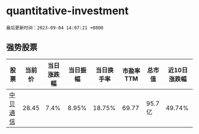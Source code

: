# quantitative-investment

`最后更新时间：2023-09-04 14:07:21 +0800`

## 强势股票

|股票|当前价|当日涨跌幅|当日振幅|当日换手率|市盈率TTM|总市值|近10日涨跌幅|
|----|----|----|----|----|----|----|----|
|[中贝通信](https://xueqiu.com/S/SH603220)|28.45|7.4%|8.95%|18.75%|69.77|95.7亿|49.74%|
